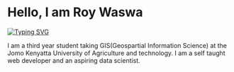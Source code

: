 <div style="
            background-color: #000;
            color: #fff;
            font-family: 'Chivo Mono', monospace;
            display: flex;
            flex-direction: column;
            justify-content: center;
            align-items: center;
    " class="container">
    </div>
    <h1>Hello, I am Roy Waswa</h1>
    <a href="https://git.io/typing-svg">
        <img src="https://readme-typing-svg.herokuapp.com?font=Chivo+Mono&size=24&duration=4000&pause=1000&center=true&vCenter=true&width=600&lines=Front-end+web+developer+in+Reactjs;Aspiring+data+scientist+in+Python+and+R;Full+time+Geek" 
        alt="Typing SVG" />
    </a>
    <!-- ABOUT ME -->
    <p>
        I am a third year student taking GIS(Geospartial Information Science)
        at the Jomo Kenyatta University of Agriculture and technology. 
        I am a self taught web developer and an aspiring data scientist.
    </p>
</div>